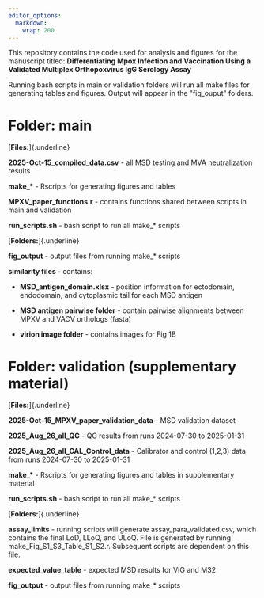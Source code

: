 ```yaml
---
editor_options: 
  markdown: 
    wrap: 200
---
```


This repository contains the code used for analysis and figures for the manuscript titled: **Differentiating Mpox Infection and Vaccination Using a Validated Multiplex Orthopoxvirus IgG Serology
Assay**

Running bash scripts in main or validation folders will run all make files for generating tables and figures. Output will appear in the "fig_ouput" folders.

# **Folder: main**

[**Files:**]{.underline}

**2025-Oct-15_compiled_data.csv** - all MSD testing and MVA neutralization results

**make\_\*** - Rscripts for generating figures and tables

**MPXV_paper_functions.r** - contains functions shared between scripts in main and validation

**run_scripts.sh** - bash script to run all make\_\* scripts

[**Folders:**]{.underline}

**fig_output** - output files from running make\_\* scripts

**similarity files -** contains:

-   **MSD_antigen_domain.xlsx** - position information for ectodomain, endodomain, and cytoplasmic tail for each MSD antigen

-   **MSD antigen pairwise folder** - contain pairwise alignments between MPXV and VACV orthologs (fasta)

-   **virion image folder** - contains images for Fig 1B

# **Folder: validation (supplementary material)**

[**Files:**]{.underline}

**2025-Oct-15_MPXV_paper_validation_data** - MSD validation dataset

**2025_Aug_26_all_QC** - QC results from runs 2024-07-30 to 2025-01-31

**2025_Aug_26_all_CAL_Control_data** - Calibrator and control (1,2,3) data from runs 2024-07-30 to 2025-01-31

**make\_\*** - Rscripts for generating figures and tables in supplementary material

**run_scripts.sh** - bash script to run all make\_\* scripts

[**Folders:**]{.underline}

**assay_limits** - running scripts will generate assay_para_validated.csv, which contains the final LoD, LLoQ, and ULoQ. File is generated by running make_Fig_S1_S3_Table_S1_S2.r. Subsequent scripts
are dependent on this file.

**expected_value_table** - expected MSD results for VIG and M32

**fig_output** - output files from running make\_\* scripts
